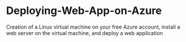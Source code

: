 # Deploying-Web-App-on-Azure
Creation of a Linux virtual machine on your free Azure account, install a web server on the virtual machine, and deploy a web application
